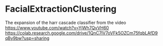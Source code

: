 # FacialExtractionClustering
The expansion of the harr cascade classifier from the video 
https://www.youtube.com/watch?v=YjWh7QvVH60
https://colab.research.google.com/drive/1QnC7lV7oVFk5OZCm75fqbLAfD9qBy9bw?usp=sharing
